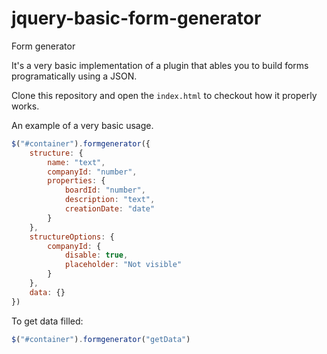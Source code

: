 # jquery-basic-form-generator
Form generator

It's a very basic implementation of a plugin that ables you to build forms programatically using a JSON.

Clone this repository and open the ```index.html``` to checkout how it properly works.

An example of a very basic usage.
```javascript
$("#container").formgenerator({
    structure: {
        name: "text",
        companyId: "number",
        properties: {
            boardId: "number",
            description: "text",
            creationDate: "date"
        }
    },
    structureOptions: {
        companyId: {
            disable: true,
            placeholder: "Not visible"
        }
    },
    data: {}
})
```
To get data filled:
```javascript
$("#container").formgenerator("getData")
```
